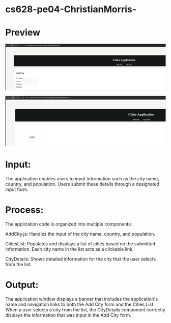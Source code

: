 # cs628-pe04-ChristianMorris-

# Preview
![Screenshot Preview](Screenshot-2025-02-23-110307.png)

![Screenshot Preview](Screenshot-2025-02-23-110340.png)

# Input:
The application enables users to input information such as the city name, country, and population.
Users submit these details through a designated input form.

# Process: 
The application code is organized into multiple components:

AddCity.js: Handles the input of the city name, country, and population.

CitiesList: Populates and displays a list of cities based on the submitted information. Each city name in the list acts as a clickable link.

CityDetails: Shows detailed information for the city that the user selects from the list.

# Output: 
The application window displays a banner that includes the application's name and navigation links to both the Add City form and the Cities List.
When a user selects a city from the list, the CityDetails component correctly displays the information that was input in the Add City form.
